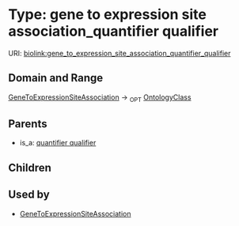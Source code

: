 
# Type: gene to expression site association_quantifier qualifier




URI: [biolink:gene_to_expression_site_association_quantifier_qualifier](https://w3id.org/biolink/vocab/gene_to_expression_site_association_quantifier_qualifier)


## Domain and Range

[GeneToExpressionSiteAssociation](GeneToExpressionSiteAssociation.md) ->  <sub>OPT</sub> [OntologyClass](OntologyClass.md)

## Parents

 *  is_a: [quantifier qualifier](quantifier_qualifier.md)

## Children


## Used by

 * [GeneToExpressionSiteAssociation](GeneToExpressionSiteAssociation.md)
